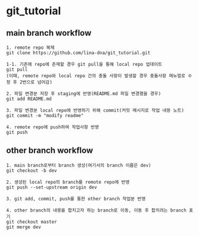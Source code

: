 # git_tutorial

## main branch workflow

```
1. remote repo 복제
git clone https://github.com/lina-dna/git_tutorial.git
```

```
1-1. 기존에 repo에 존재할 경우 git pull을 통해 local repo 업데이트
git pull
(이때, remote repo와 local repo 간의 충돌 사항이 발생할 경우 충돌사항 메뉴얼로 수정 후 2번으로 넘어감)
```

```
2. 파일 변경분 저장 후 staging에 반영(README.md 파일 변경했을 경우)
git add README.md
```

```
3. 파일 변경분 local repo에 반영하기 위해 commit(커밋 메시지로 작업 내용 노트)
git commit -m "modify readme"
```

```
4. remote repo에 push하여 작업사항 반영
git push
```

## other branch workflow
```
1. main branch로부터 branch 생성(여기서의 branch 이름은 dev)
git checkout -b dev
```

```
2. 생성된 local repo의 branch를 remote repo에 반영
git push --set-upstream origin dev
```

```
3. git add, commit, push를 통한 other branch 작업분 반영
```

```
4. other branch의 내용을 합치고자 하는 branch로 이동, 이동 후 합치려는 branch 표기
git checkout master
git merge dev
```
